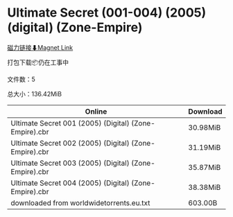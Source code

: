 # Ultimate Secret (001-004) (2005) (digital) (Zone-Empire)

[磁力链接⬇Magnet Link](magnet:?xt=urn:btih:bc4e8329ce9fd4cc81c2a76ddb8bbc7ee7f60c0e&dn=Ultimate%20Secret%20%28001-004%29%20%282005%29%20%28digital%29%20%28Zone-Empire%29)

打包下载📦仍在工事中

文件数：5

总大小：136.42MiB

Online | Download
--- | ---
Ultimate Secret 001 (2005) (Digital) (Zone-Empire).cbr | 30.98MiB
Ultimate Secret 002 (2005) (Digital) (Zone-Empire).cbr | 31.19MiB
Ultimate Secret 003 (2005) (Digital) (Zone-Empire).cbr | 35.87MiB
Ultimate Secret 004 (2005) (Digital) (Zone-Empire).cbr | 38.38MiB
downloaded from worldwidetorrents.eu.txt | 603.00B